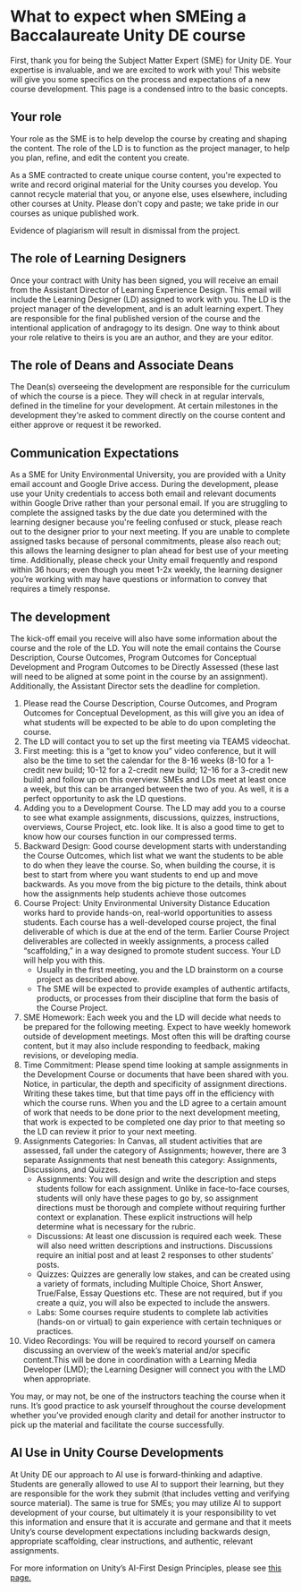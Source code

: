 # What to expect when SMEing a Baccalaureate Unity DE course

First, thank you for being the Subject Matter Expert (SME) for Unity DE. Your
expertise is invaluable, and we are excited to work with you! This website will give
you some specifics on the process and expectations of a new course development. This page
is a condensed intro to the basic concepts. 

## Your role

Your role as the SME is to help develop the course by creating and shaping the content. The role of the LD is to 
function as the project manager, to help you plan, refine, and edit the content you create.

As a SME contracted to create unique course content, you're expected to write and record original material for the 
Unity courses you develop. You cannot recycle material that you, or anyone else, uses elsewhere, including other 
courses at Unity. Please don't copy and paste; we take pride in our courses as unique published work.


<warning>Evidence of plagiarism will result in dismissal from the project.</warning>

## The role of Learning Designers

Once your contract with Unity has been signed, you will receive an email from the Assistant Director of Learning 
Experience Design. This email will include the Learning Designer (LD) assigned to work with you. The LD is the project 
manager of the development, and is an adult learning expert. They are responsible for the final published version of 
the course and the intentional application of andragogy to its design. One way to think about your role relative to 
theirs is you are an author, and they are your editor.

## The role of Deans and Associate Deans

The Dean(s) overseeing the development are responsible for the curriculum of which the course is a piece. They will 
check in at regular intervals, defined in the timeline for your development. At certain milestones in the development 
they're asked to comment directly on the course content and either approve or request it be reworked.

## Communication Expectations
 
As a SME for Unity Environmental University, you are provided with a Unity email account and Google Drive access. 
During the development, please use your Unity credentials to access both email and relevant documents within Google 
Drive rather than your personal email. If you are struggling to complete the assigned tasks by the due date you 
determined with the learning designer because you're feeling confused or stuck, please reach out to the designer 
prior to your next meeting. If you are unable to complete assigned tasks because of personal commitments, please 
also reach out; this allows the learning designer to plan ahead for best use of your meeting time. Additionally, 
please check your Unity email frequently and respond within 36 hours; even though you meet 1-2x weekly, the learning 
designer you’re working with may have questions or information to convey that requires a timely response.

## The development
The kick-off email you receive will also have some information about the course and the role of the LD. You will note 
the email contains the Course Description, Course Outcomes, Program Outcomes for Conceptual Development and Program 
Outcomes to be Directly Assessed (these last will need to be aligned at some point in the course by an assignment). 
Additionally, the Assistant Director sets the deadline for completion.
1. Please read the Course Description, Course Outcomes, and Program Outcomes for Conceptual Development, 
as this will give you an idea of what students will be expected to be able to do upon completing the course.
2. The LD will contact you to set up the first meeting via TEAMS videochat.
3. First meeting: this is a “get to know you” video conference, but it will also be the time to set the calendar for 
the 8-16 weeks (8-10 for a 1-credit new build; 10-12 for a 2-credit new build; 12-16 for a 3-credit new build) and 
follow up on this overview. SMEs and LDs meet at least once a week, but this can be arranged between the two of you. 
As well, it is a perfect opportunity to ask the LD questions.
4. Adding you to a Development Course. The LD may add you to a course to see what example assignments, discussions, 
quizzes, instructions, overviews, Course Project, etc. look like. It is also a good time to get to know how our 
courses function in our compressed terms.
5. Backward Design: Good course development starts with understanding the Course Outcomes, which list what we want 
the students to be able to do when they leave the course. So, when building the course, it is best to start from 
where you want students to end up and move backwards. As you move from the big picture to the details, think about 
how the assignments help students achieve those outcomes
6. Course Project: Unity Environmental University Distance Education works hard to provide hands-on, real-world 
opportunities to assess students. Each course has a well-developed course project, the final deliverable of which is 
due at the end of the term. Earlier Course Project deliverables are collected in weekly assignments, a process called 
“scaffolding,” in a way designed to promote student success. Your LD will help you with this.
   - Usually in the first meeting, you and the LD brainstorm on a course project as described above.
   - The SME will be expected to provide examples of authentic artifacts, products, or processes from their discipline 
   that form the basis of the Course Project.
7. SME Homework: Each week you and the LD will decide what needs to be prepared for the following meeting. Expect 
to have weekly homework outside of development meetings. Most often this will be drafting course content, but it may 
also include responding to feedback, making revisions, or developing media. 
8. Time Commitment: Please spend time looking at sample assignments in the Development Course or documents that have 
been shared with you. Notice, in particular, the depth and specificity of assignment directions. Writing these takes 
time, but that time pays off in the efficiency with which the course runs. When you and the LD agree to a certain 
amount of work that needs to be done prior to the next development meeting, that work is expected to be completed one 
day prior to that meeting so the LD can review it prior to your next meeting.
9. Assignments Categories: In Canvas, all student activities that are assessed, fall under the category of 
Assignments; however, there are 3 separate Assignments that nest beneath this category: Assignments, Discussions, 
and Quizzes.
   - Assignments: You will design and write the description and steps students follow for each assignment. 
   Unlike in face-to-face courses, students will only have these pages to go by, so assignment directions must 
   be thorough and complete without requiring further context or explanation. These explicit instructions will help 
   determine what is necessary for the rubric.
   - Discussions: At least one discussion is required each week. These will also need written descriptions and 
   instructions. Discussions require an initial post and at least 2 responses to other students’ posts.
   - Quizzes: Quizzes are generally low stakes, and can be created using a variety of formats, including Multiple 
   Choice, Short Answer, True/False, Essay Questions etc. These are not required, but if you create a quiz, you will 
   also be expected to include the answers.
   - Labs: Some courses require students to complete lab activities (hands-on or virtual) to gain experience with 
   certain techniques or practices. 
10. Video Recordings: You will be required to record yourself on camera discussing an overview of the week’s material 
and/or specific content.This will be done in coordination with a Learning Media Developer (LMD); the Learning Designer 
will connect you with the LMD when appropriate. 

<note>You may, or may not, be one of the instructors teaching the course when it runs. It’s good practice to ask 
yourself throughout the course development whether you’ve provided enough clarity and detail for another instructor to 
pick up the material and facilitate the course successfully.</note>

## AI Use in Unity Course Developments
At Unity DE our approach to AI use is forward-thinking and adaptive. Students are generally allowed to use AI to 
support their learning, but they are responsible for the work they submit (that includes vetting and verifying source 
material). The same is true for SMEs; you may utilize AI to support development of your course, but ultimately it is 
your responsibility to vet this information and ensure that it is accurate and germane and that it meets Unity’s 
course development expectations including backwards design, appropriate scaffolding, clear instructions, and 
authentic, relevant assignments. 

For more information on Unity’s AI-First Design Principles, please see [this page.](https://unity.edu/about-unity/strategy/ai-first-design-principles/)